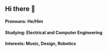 ## Hi there 👋

#### Pronouns: He/Him
#### Studying: Electrical and Computer Engineering
#### Interests: Music, Design, Robotics
